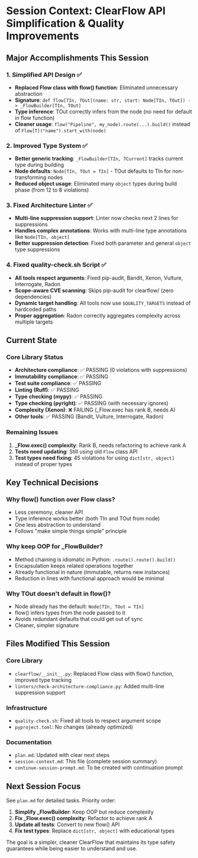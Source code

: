 # Session Context: ClearFlow API Simplification & Quality Improvements

## Major Accomplishments This Session

### 1. Simplified API Design ✅
- **Replaced Flow class with flow() function**: Eliminated unnecessary abstraction
- **Signature**: `def flow[TIn, TOut](name: str, start: Node[TIn, TOut]) -> _FlowBuilder[TIn, TOut]`
- **Type inference**: TOut correctly infers from the node (no need for default in flow function)
- **Cleaner usage**: `flow("Pipeline", my_node).route(...).build()` instead of `Flow[T]("name").start_with(node)`

### 2. Improved Type System ✅
- **Better generic tracking**: `_FlowBuilder[TIn, TCurrent]` tracks current type during building
- **Node defaults**: `Node[TIn, TOut = TIn]` - TOut defaults to TIn for non-transforming nodes
- **Reduced object usage**: Eliminated many `object` types during build phase (from 12 to 8 violations)

### 3. Fixed Architecture Linter ✅
- **Multi-line suppression support**: Linter now checks next 2 lines for suppressions
- **Handles complex annotations**: Works with multi-line type annotations like `Node[TIn, object]`
- **Better suppression detection**: Fixed both parameter and general `object` type suppressions

### 4. Fixed quality-check.sh Script ✅
- **All tools respect arguments**: Fixed pip-audit, Bandit, Xenon, Vulture, Interrogate, Radon
- **Scope-aware CVE scanning**: Skips pip-audit for clearflow/ (zero dependencies)
- **Dynamic target handling**: All tools now use `$QUALITY_TARGETS` instead of hardcoded paths
- **Proper aggregation**: Radon correctly aggregates complexity across multiple targets

## Current State

### Core Library Status
- **Architecture compliance**: ✅ PASSING (0 violations with suppressions)
- **Immutability compliance**: ✅ PASSING  
- **Test suite compliance**: ✅ PASSING
- **Linting (Ruff)**: ✅ PASSING
- **Type checking (mypy)**: ✅ PASSING
- **Type checking (pyright)**: ✅ PASSING (with necessary ignores)
- **Complexity (Xenon)**: ❌ FAILING (_Flow.exec has rank B, needs A)
- **Other tools**: ✅ PASSING (Bandit, Vulture, Interrogate, Radon)

### Remaining Issues
1. **_Flow.exec() complexity**: Rank B, needs refactoring to achieve rank A
2. **Tests need updating**: Still using old `Flow` class API
3. **Test types need fixing**: 45 violations for using `dict[str, object]` instead of proper types

## Key Technical Decisions

### Why flow() function over Flow class?
- Less ceremony, cleaner API
- Type inference works better (both TIn and TOut from node)
- One less abstraction to understand
- Follows "make simple things simple" principle

### Why keep OOP for _FlowBuilder?
- Method chaining is idiomatic in Python: `.route().route().build()`
- Encapsulation keeps related operations together
- Already functional in nature (immutable, returns new instances)
- Reduction in lines with functional approach would be minimal

### Why TOut doesn't default in flow()?
- Node already has the default: `Node[TIn, TOut = TIn]`
- flow() infers types from the node passed to it
- Avoids redundant defaults that could get out of sync
- Cleaner, simpler signature

## Files Modified This Session

### Core Library
- `clearflow/__init__.py`: Replaced Flow class with flow() function, improved type tracking
- `linters/check-architecture-compliance.py`: Added multi-line suppression support

### Infrastructure
- `quality-check.sh`: Fixed all tools to respect argument scope
- `pyproject.toml`: No changes (already optimized)

### Documentation
- `plan.md`: Updated with clear next steps
- `session-context.md`: This file (complete session summary)
- `continue-session-prompt.md`: To be created with continuation prompt

## Next Session Focus

See `plan.md` for detailed tasks. Priority order:
1. **Simplify _FlowBuilder**: Keep OOP but reduce complexity
2. **Fix _Flow.exec() complexity**: Refactor to achieve rank A
3. **Update all tests**: Convert to new flow() API
4. **Fix test types**: Replace `dict[str, object]` with educational types

The goal is a simpler, cleaner ClearFlow that maintains its type safety guarantees while being easier to understand and use.
